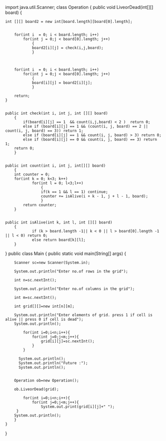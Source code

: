 




import java.util.Scanner;
class Operation {
    public void LiveorDead(int[][] board) {
        
    int [][] board2 = new int[board.length][board[0].length];  
        
           
        for(int i  = 0; i < board.length; i++)
            for(int j = 0;j < board[0].length; j++)
                {
                board2[i][j] = check(i,j,board);
                }
        
        
          
        for(int i  = 0; i < board.length; i++)
            for(int j = 0;j < board[0].length; j++)
                {
                board[i][j] = board2[i][j];
                }
        
        return;
    }
          
    
    public int check(int i, int j, int [][] board)
        {
            if(board[i][j] == 1  && count(i,j,board) < 2 )  return 0;
            else if (board[i][j] == 1 && (count(i, j, board) == 2 || count(i, j, board) == 3)) return 1;
            else if (board[i][j] == 1 && count(i, j, board) > 3) return 0;
            else if (board[i][j] == 0 && count(i, j, board) == 3) return 1; 
        return 0;
        }
   
        
    public int count(int i, int j, int[][] board)
        {
        int counter = 0;   
        for(int k = 0; k<3; k++)
                for(int l = 0; l<3;l++)
                    {
                    if(k == 1 && l == 1) continue;
                    counter += isAlive(i + k - 1, j + l - 1, board);
                    }
            return counter;
        }
    
          
    public int isAlive(int k, int l, int [][] board)
        {
                if (k > board.length -1|| k < 0 || l > board[0].length -1 || l < 0) return 0;
                else return board[k][l];
        }
    
}
public class Main
{
	public static void main(String[] args) {
		
		Scanner sc=new Scanner(System.in);
		
		System.out.println("Enter no.of rows in the grid");
		
		int n=sc.nextInt();
		
		System.out.println("Enter no.of columns in the grid");
		
		int m=sc.nextInt();
		
		int grid[][]=new int[n][m];
		
		System.out.println("Enter elements of grid. press 1 if cell is alive || press 0 if cell is dead");
		System.out.println();
		
		    for(int i=0;i<n;i++){
		        for(int j=0;j<m;j++){
		            grid[i][j]=sc.nextInt();
		        }   
	        }
	    
	      System.out.println();
	      System.out.println("Future :");
	      System.out.println();
	    
	    
	    Operation ob=new Operation();
	    
	    ob.LiveorDead(grid);
	    
	        for(int i=0;i<n;i++){
		        for(int j=0;j<m;j++){
		            System.out.print(grid[i][j]+" ");
		 }
		System.out.println();
	    }
	}
}
